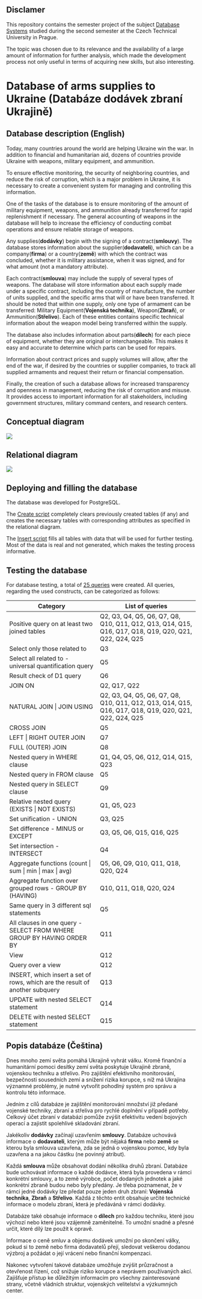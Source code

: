 ## Disclamer
This repository contains the semester project of the subject [Database Systems](https://courses.fit.cvut.cz/BI-DBS/) studied during the second semester at the Czech Technical University in Prague.

The topic was chosen due to its relevance and the availability of a large amount of information for further analysis, which made the development process not only useful in terms of acquiring new skills, but also interesting.

# Database of arms supplies to Ukraine (Databáze dodávek zbraní Ukrajině)

## Database description (English)

Today, many countries around the world are helping Ukraine win the war. In addition to financial and humanitarian aid, dozens of countries provide Ukraine with weapons, military equipment, and ammunition.

To ensure effective monitoring, the security of neighboring countries, and reduce the risk of corruption, which is a major problem in Ukraine, it is necessary to create a convenient system for managing and controlling this information.

One of the tasks of the database is to ensure monitoring of the amount of military equipment, weapons, and ammunition already transferred for rapid replenishment if necessary. The general accounting of weapons in the database will help to increase the efficiency of conducting combat operations and ensure reliable storage of weapons.

Any supplies(**dodávky**) begin with the signing of a contract(**smlouvy**). The database stores information about the supplier(**dodavateli**), which can be a company(**firma**) or a country(**země**) with which the contract was concluded, whether it is military assistance, when it was signed, and for what amount (not a mandatory attribute).

Each contract(**smlouva**) may include the supply of several types of weapons. The database will store information about each supply made under a specific contract, including the country of manufacture, the number of units supplied, and the specific arms that will or have been transferred. It should be noted that within one supply, only one type of armament can be transferred: Military Equipment(**Vojenská technika**), Weapon(**Zbraň**), or Ammunition(**Střelivo**). Each of these entities contains specific technical information about the weapon model being transferred within the supply.

The database also includes information about parts(**dílech**) for each piece of equipment, whether they are original or interchangeable. This makes it easy and accurate to determine which parts can be used for repairs.

Information about contract prices and supply volumes will allow, after the end of the war, if desired by the countries or supplier companies, to track all supplied armaments and request their return or financial compensation.

Finally, the creation of such a database allows for increased transparency and openness in management, reducing the risk of corruption and misuse. It provides access to important information for all stakeholders, including government structures, military command centers, and research centers.

## Conceptual diagram

![](/images/conceptual_diagram.jpg)

## Relational diagram

![](/images/relational_diagram.jpg)

## Deploying and filling the database

The database was developed for PostgreSQL. 

The [Create script](create.sql) completely clears previously created tables (if any) and creates the necessary tables with corresponding attributes as specified in the relational diagram.

The [Insert script](insert.sql) fills all tables with data that will be used for further testing. Most of the data is real and not generated, which makes the testing process informative.

## Testing the database

For database testing, a total of [25 queries](queries/) were created. All queries, regarding the used constructs, can be categorized as follows:

| Category | List of queries |
| --- | --- |
| Positive query on at least two joined tables | Q2, Q3, Q4, Q5, Q6, Q7, Q8, Q10, Q11, Q12, Q13, Q14, Q15, Q16, Q17, Q18, Q19, Q20, Q21, Q22, Q24, Q25 |
| Select only those related to | Q3 |
| Select all related to - universal quantification query | Q5 |
| Result check of D1 query | Q6 |
| JOIN ON | Q2, Q17, Q22 |
| NATURAL JOIN \| JOIN USING |Q2, Q3, Q4, Q5, Q6, Q7, Q8, Q10, Q11, Q12, Q13, Q14, Q15, Q16, Q17, Q18, Q19, Q20, Q21, Q22, Q24, Q25 |
| CROSS JOIN | Q5 |
| LEFT \| RIGHT OUTER JOIN | Q7 |
| FULL (OUTER) JOIN | Q8 |
| Nested query in WHERE clause | Q1, Q4, Q5, Q6, Q12, Q14, Q15, Q23 |
| Nested query in FROM clause | Q5 |
| Nested query in SELECT clause | Q9 |
| Relative nested query (EXISTS \| NOT EXISTS) | Q1, Q5, Q23 |
| Set unification - UNION | Q3, Q25 |
| Set difference - MINUS or EXCEPT | Q3, Q5, Q6, Q15, Q16, Q25 |
| Set intersection - INTERSECT | Q4 |
| Aggregate functions (count \| sum \| min \| max \| avg) | Q5, Q6, Q9, Q10, Q11, Q18, Q20, Q24 |
| Aggregate function over grouped rows - GROUP BY (HAVING) | Q10, Q11, Q18, Q20, Q24 |
| Same query in 3 different sql statements | Q5 |
| All clauses in one query - SELECT FROM WHERE GROUP BY HAVING ORDER BY | Q11 |
| View | Q12 |
| Query over a view | Q12 |
| INSERT, which insert a set of rows, which are the result of another subquery | Q13 |
| UPDATE with nested SELECT statement | Q14 |
| DELETE with nested SELECT statement | Q15 |


## Popis databáze (Čeština)

Dnes mnoho zemí světa pomáhá Ukrajině vyhrát válku. Kromě finanční a humanitární pomoci desítky zemí světa poskytuje Ukrajině zbraně, vojenskou techniku a střelivo.
Pro zajištění efektivního monitorování, bezpečnosti sousedních zemí a snížení rizika korupce, s níž má Ukrajina významné problémy, je nutné vytvořit pohodlný systém pro správu a kontrolu této informace.

Jedním z cílů databáze je zajištění monitorování množství již předané vojenské techniky, zbraní a střeliva pro rychlé doplnění v případě potřeby. Celkový účet zbraní v databázi pomůže zvýšit efektivitu vedení bojových operací a zajistit spolehlivé skladování zbraní.

Jakékoliv **dodávky** začínají uzavřením **smlouvy**. Databáze uchovává informace o **dodavateli**, kterým může být nějaká **firma** nebo **země** se kterou byla smlouva uzavřena, zda se jedná o vojenskou pomoc, kdy byla uzavřena a na jakou částku (ne povinný atribut).

Každá **smlouva** může obsahovat dodání několika druhů zbraní. Databáze bude uchovávat informace o každé dodávce, která byla provedena v rámci konkrétní smlouvy, a to země výrobce, počet dodaných jednotek a jaké konkrétní zbraně budou nebo byly předány. Je třeba poznamenat, že v rámci jedné dodávky lze předat pouze jeden druh zbraní: **Vojenská technika**, **Zbraň** a **Střelivo**. Každá z těchto entit obsahuje určité technické informace o modelu zbraní, která je předáváná v rámci dodávky.

Databáze také obsahuje informace o **dílech** pro každou techniku, které jsou výchozí nebo které jsou vzájemně zaměnitelné. To umožní snadné a přesné určit, které dílý lze použít k opravě.

Informace o ceně smluv a objemu dodávek umožní po skončení války, pokud si to země nebo firma dodavatelů přejí, sledovat veškerou dodanou výzbroj a požádat o její vrácení nebo finanční kompenzaci.

Nakonec vytvoření takové databáze umožňuje zvýšit průzračnost a otevřenost řízení, což snižuje riziko korupce a neprávem používaných akcí. Zajišťuje přístup ke důležitým informacím pro všechny zainteresované strany, včetně vládních struktur, vojenských velitelství a výzkumných center.